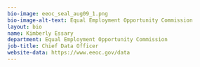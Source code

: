 ```yaml
---
bio-image: eeoc_seal_aug09_1.png
bio-image-alt-text: Equal Employment Opportunity Commission
layout: bio
name: Kimberly Essary
department: Equal Employment Opportunity Commission
job-title: Chief Data Officer
website-data: https://www.eeoc.gov/data
---
```


